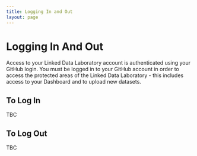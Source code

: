```yaml
---
title: Logging In and Out
layout: page
---
```

# Logging In And Out

Access to your Linked Data Laboratory account is authenticated using your GitHub login. You must be logged in to your GitHub account
in order to access the protected areas of the Linked Data Laboratory - this includes access to your Dashboard and to upload new datasets.

## To Log In

TBC

## To Log Out

TBC